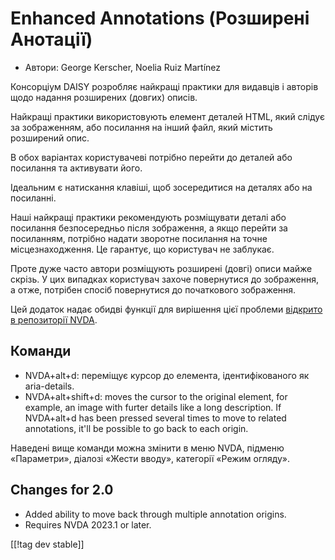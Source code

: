 # Enhanced Annotations (Розширені Анотації) #

* Автори: George Kerscher, Noelia Ruiz Martínez

Консорціум DAISY розробляє найкращі практики для видавців і авторів щодо
надання розширених (довгих) описів.

Найкращі практики використовують елемент деталей HTML, який слідує за
зображенням, або посилання на інший файл, який містить розширений опис.

В обох варіантах користувачеві потрібно перейти до деталей або посилання та
активувати його.

Ідеальним є натискання клавіші, щоб зосередитися на деталях або на
посиланні.

Наші найкращі практики рекомендують розміщувати деталі або посилання
безпосередньо після зображення, а якщо перейти за посиланням, потрібно
надати зворотне посилання на точне місцезнаходження. Це гарантує, що
користувач не заблукає.

Проте дуже часто автори  розміщують розширені (довгі) описи майже скрізь. У
цих випадках користувач захоче повернутися до зображення, а отже, потрібен
спосіб повернутися до початкового зображення.

Цей додаток надає обидві функції для вирішення цієї проблеми [ відкрито в
репозиторії NVDA][2].

## Команди ##

* NVDA+alt+d: переміщує курсор до елемента, ідентифікованого як
  aria-details.
* NVDA+alt+shift+d: moves the cursor to the original element, for example,
  an image with furter details like a long description. If NVDA+alt+d has
  been pressed several times to move to related annotations, it'll be
  possible to go back to each origin.

Наведені вище команди можна змінити в меню NVDA, підменю «Параметри»,
діалозі «Жести вводу», категорії «Режим огляду».

## Changes for 2.0 ##

* Added ability to move back through multiple annotation origins.
* Requires NVDA 2023.1 or later.

[[!tag dev stable]]

[2]: https://github.com/nvaccess/nvda/issues/13940
